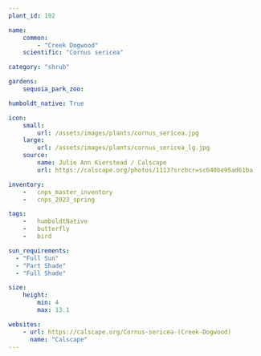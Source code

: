 ```yaml
---
plant_id: 192 

name: 
    common:  
        - "Creek Dogwood" 
    scientific: "Cornus sericea" 

category: "shrub"

gardens: 
    sequoia_park_zoo:

humboldt_native: True

icon: 
    small: 
        url: /assets/images/plants/cornus_sericea.jpg 
    large: 
        url: /assets/images/plants/cornus_sericea_lg.jpg 
    source: 
        name: Julie Ann Kierstead / Calscape
        url: https://calscape.org/photos/1113?srchcr=sc640be95ad61ba 

inventory: 
    -   cnps_master_inventory
    -   cnps_2023_spring

tags:  
    -   humboldtNative
    -   butterfly
    -   bird

sun_requirements:
  - "Full Sun"
  - "Part Shade"
  - "Full Shade"

size:
    height: 
        min: 4
        max: 13.1

websites:
    - url: https://calscape.org/Cornus-sericea-(Creek-Dogwood) 
      name: "Calscape"
---
```


